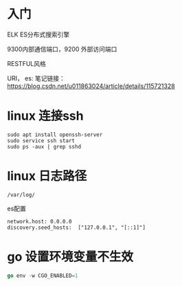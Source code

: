 # 入门

ELK  ES分布式搜索引擎

9300内部通信端口，9200 外部访问端口

RESTFUL风格

URI， 
es: 笔记链接： https://blog.csdn.net/u011863024/article/details/115721328

# linux 连接ssh

```liunx
sudo apt install openssh-server
sudo service ssh start
sudo ps -aux | grep sshd
```

# linux 日志路径

```linux
/var/log/
```



es配置

```liunx
network.host: 0.0.0.0
discovery.seed_hosts:  ["127.0.0.1", "[::1]"]
```

# go 设置环境变量不生效

```go
go env -w CGO_ENABLED=1
```

